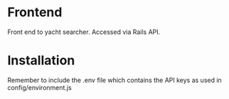 # Frontend

Front end to yacht searcher. Accessed via Rails API.

# Installation

 Remember to include the .env file which contains the API keys as used in config/environment.js
